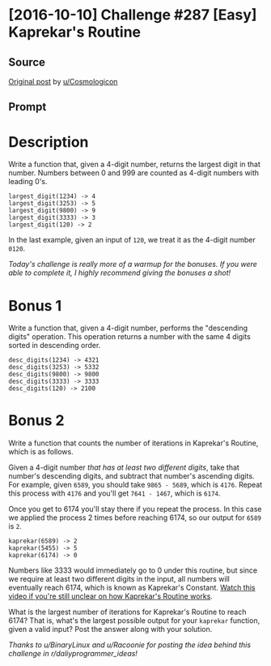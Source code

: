 # [2016-10-10] Challenge #287 [Easy] Kaprekar's Routine

## Source

[Original post](https://old.reddit.com/r/dailyprogrammer/comments/56tbds/20161010_challenge_287_easy_kaprekars_routine/) by [u/Cosmologicon](https://old.reddit.com/user/Cosmologicon)

## Prompt

# Description

Write a function that, given a 4-digit number, returns the largest digit in that number. Numbers between 0 and 999 are counted as 4-digit numbers with leading 0's.

    largest_digit(1234) -> 4
    largest_digit(3253) -> 5
    largest_digit(9800) -> 9
    largest_digit(3333) -> 3
    largest_digit(120) -> 2

In the last example, given an input of `120`, we treat it as the 4-digit number `0120`.

*Today's challenge is really more of a warmup for the bonuses. If you were able to complete it, I highly recommend giving the bonuses a shot!*

# Bonus 1

Write a function that, given a 4-digit number, performs the "descending digits" operation. This operation returns a number with the same 4 digits sorted in descending order.

    desc_digits(1234) -> 4321
    desc_digits(3253) -> 5332
    desc_digits(9800) -> 9800
    desc_digits(3333) -> 3333
    desc_digits(120) -> 2100

# Bonus 2

Write a function that counts the number of iterations in Kaprekar's Routine, which is as follows.

Given a 4-digit number *that has at least two different digits*, take that number's descending digits, and subtract that number's ascending digits. For example, given `6589`, you should take `9865 - 5689`, which is `4176`. Repeat this process with `4176` and you'll get `7641 - 1467`, which is `6174`.

Once you get to 6174 you'll stay there if you repeat the process. In this case we applied the process 2 times before reaching 6174, so our output for `6589` is `2`.

    kaprekar(6589) -> 2
    kaprekar(5455) -> 5
    kaprekar(6174) -> 0

Numbers like 3333 would immediately go to 0 under this routine, but since we require at least two different digits in the input, all numbers will eventually reach 6174, which is known as Kaprekar's Constant. [Watch this video if you're still unclear on how Kaprekar's Routine works](https://www.youtube.com/watch?v=d8TRcZklX_Q).

What is the largest number of iterations for Kaprekar's Routine to reach 6174? That is, what's the largest possible output for your `kaprekar` function, given a valid input? Post the answer along with your solution.

*Thanks to u/BinaryLinux and u/Racoonie for posting the idea behind this challenge in r/daliyprogrammer_ideas!*
